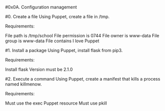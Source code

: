 #0x0A. Configuration management

#0. Create a file
Using Puppet, create a file in /tmp.

Requirements:

File path is /tmp/school
File permission is 0744
File owner is www-data
File group is www-data
File contains I love Puppet

#1. Install a package
Using Puppet, install flask from pip3.

Requirements:

Install flask
Version must be 2.1.0

#2. Execute a command
Using Puppet, create a manifest that kills a process named killmenow.

Requirements:

Must use the exec Puppet resource
Must use pkill
